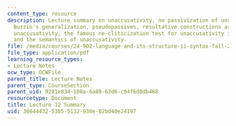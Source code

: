 ```yaml
---
content_type: resource
description: Lecture summary on unaccusativity, no passivization of unaccusatives,
  Burzio's generalization, pseudopassives, resultative constructions as a test for
  unaccusativity, the famous ne-cliticization test for unaccusativity in Italian,
  and the semantics of unaccusativity.
file: /media/courses/24-902-language-and-its-structure-ii-syntax-fall-2003/3664443253b55132936e02bd40e24197_ln12_13.pdf
file_type: application/pdf
learning_resource_types:
- Lecture Notes
ocw_type: OCWFile
parent_title: Lecture Notes
parent_type: CourseSection
parent_uid: 9281e834-108a-6a89-63d6-c04f6d8db468
resourcetype: Document
title: Lecture 12 Summary
uid: 36644432-53b5-5132-936e-02bd40e24197
---
```

